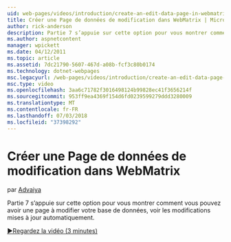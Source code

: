 ```yaml
---
uid: web-pages/videos/introduction/create-an-edit-data-page-in-webmatrix
title: Créer une Page de données de modification dans WebMatrix | Microsoft Docs
author: rick-anderson
description: Partie 7 s’appuie sur cette option pour vous montrer comment vous pouvez avoir une page à modifier votre base de données, voir les modifications mises à jour automatiquement.
ms.author: aspnetcontent
manager: wpickett
ms.date: 04/12/2011
ms.topic: article
ms.assetid: 7dc21790-5607-467d-a08b-fcf3c80b0174
ms.technology: dotnet-webpages
msc.legacyurl: /web-pages/videos/introduction/create-an-edit-data-page-in-webmatrix
msc.type: video
ms.openlocfilehash: 3aa6c71782f3016498124b99828ec41f3656214f
ms.sourcegitcommit: 953ff9ea4369f154d6fd0239599279ddd3280009
ms.translationtype: MT
ms.contentlocale: fr-FR
ms.lasthandoff: 07/03/2018
ms.locfileid: "37398292"
---
```

<a name="create-an-edit-data-page-in-webmatrix"></a>Créer une Page de données de modification dans WebMatrix
====================
par [Advaiya](https://twitter.com/Advaiyasolns)

Partie 7 s’appuie sur cette option pour vous montrer comment vous pouvez avoir une page à modifier votre base de données, voir les modifications mises à jour automatiquement.

[&#9654;Regardez la vidéo (3 minutes)](https://channel9.msdn.com/Blogs/ASP-NET-Site-Videos/create-an-edit-data-page-in-webmatrix)
